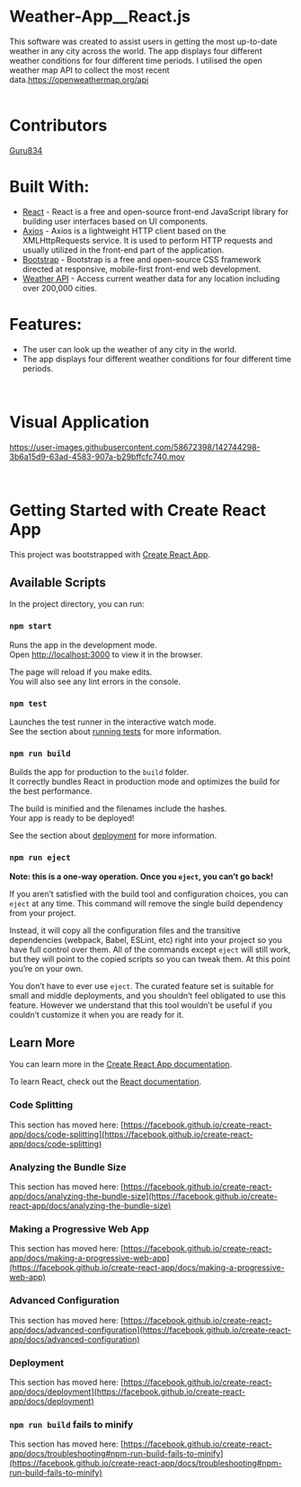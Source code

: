# Weather-App__React.js
This software was created to assist users in getting the most up-to-date weather in any city across the world. The app displays four different weather conditions for four different time periods. I utilised the open weather map API to collect the most recent data.https://openweathermap.org/api
<br />
<br />
# Contributors
<a href = 'https://github.com/Guru834/'>Guru834</a>

# Built With:
<ul>
  <li><a href = 'https://reactjs.org/'>React</a> - React is a free and open-source front-end JavaScript library for building user interfaces based on UI components.</li>
  <li><a href = 'https://axios-http.com/'>Axios</a> - Axios is a lightweight HTTP client based on the XMLHttpRequests service. It is used to perform HTTP requests and usually utilized in the front-end part of the application.</li>
  <li><a href = 'https://getbootstrap.com/'>Bootstrap</a> - Bootstrap is a free and open-source CSS framework directed at responsive, mobile-first front-end web development.</li>
  <li><a href = 'https://openweathermap.org/api'>Weather API</a> - Access current weather data for any location including over 200,000 cities.</li>
</ul>

# Features:
<ul>
  <li>The user can look up the weather of any city in the world.</li>
  <li>The app displays four different weather conditions for four different time periods.</li>
</ul>
<br />

# Visual Application

https://user-images.githubusercontent.com/58672398/142744298-3b6a15d9-63ad-4583-907a-b29bffcfc740.mov

<br />

# Getting Started with Create React App

This project was bootstrapped with [Create React App](https://github.com/facebook/create-react-app).

## Available Scripts

In the project directory, you can run:

### `npm start`

Runs the app in the development mode.\
Open [http://localhost:3000](http://localhost:3000) to view it in the browser.

The page will reload if you make edits.\
You will also see any lint errors in the console.

### `npm test`

Launches the test runner in the interactive watch mode.\
See the section about [running tests](https://facebook.github.io/create-react-app/docs/running-tests) for more information.

### `npm run build`

Builds the app for production to the `build` folder.\
It correctly bundles React in production mode and optimizes the build for the best performance.

The build is minified and the filenames include the hashes.\
Your app is ready to be deployed!

See the section about [deployment](https://facebook.github.io/create-react-app/docs/deployment) for more information.

### `npm run eject`

**Note: this is a one-way operation. Once you `eject`, you can’t go back!**

If you aren’t satisfied with the build tool and configuration choices, you can `eject` at any time. This command will remove the single build dependency from your project.

Instead, it will copy all the configuration files and the transitive dependencies (webpack, Babel, ESLint, etc) right into your project so you have full control over them. All of the commands except `eject` will still work, but they will point to the copied scripts so you can tweak them. At this point you’re on your own.

You don’t have to ever use `eject`. The curated feature set is suitable for small and middle deployments, and you shouldn’t feel obligated to use this feature. However we understand that this tool wouldn’t be useful if you couldn’t customize it when you are ready for it.

## Learn More

You can learn more in the [Create React App documentation](https://facebook.github.io/create-react-app/docs/getting-started).

To learn React, check out the [React documentation](https://reactjs.org/).

### Code Splitting

This section has moved here: [https://facebook.github.io/create-react-app/docs/code-splitting](https://facebook.github.io/create-react-app/docs/code-splitting)

### Analyzing the Bundle Size

This section has moved here: [https://facebook.github.io/create-react-app/docs/analyzing-the-bundle-size](https://facebook.github.io/create-react-app/docs/analyzing-the-bundle-size)

### Making a Progressive Web App

This section has moved here: [https://facebook.github.io/create-react-app/docs/making-a-progressive-web-app](https://facebook.github.io/create-react-app/docs/making-a-progressive-web-app)

### Advanced Configuration

This section has moved here: [https://facebook.github.io/create-react-app/docs/advanced-configuration](https://facebook.github.io/create-react-app/docs/advanced-configuration)

### Deployment

This section has moved here: [https://facebook.github.io/create-react-app/docs/deployment](https://facebook.github.io/create-react-app/docs/deployment)

### `npm run build` fails to minify
This section has moved here: [https://facebook.github.io/create-react-app/docs/troubleshooting#npm-run-build-fails-to-minify](https://facebook.github.io/create-react-app/docs/troubleshooting#npm-run-build-fails-to-minify)



